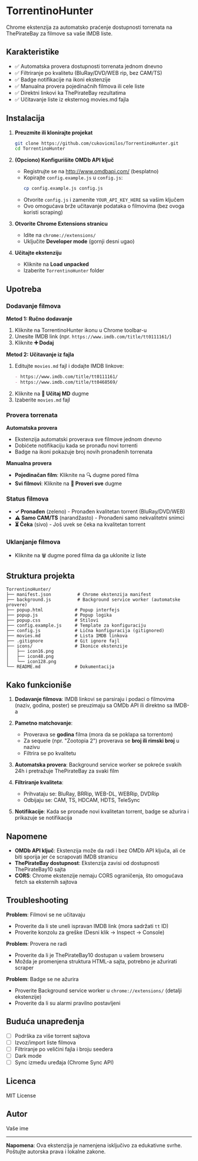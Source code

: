 # TorrentinoHunter

Chrome ekstenzija za automatsko praćenje dostupnosti torrenata na ThePirateBay za filmove sa vaše IMDB liste.

## Karakteristike

- ✅ Automatska provera dostupnosti torrenata jednom dnevno
- ✅ Filtriranje po kvalitetu (BluRay/DVD/WEB rip, bez CAM/TS)
- ✅ Badge notifikacije na ikoni ekstenzije
- ✅ Manualna provera pojedinačnih filmova ili cele liste
- ✅ Direktni linkovi ka ThePirateBay rezultatima
- ✅ Učitavanje liste iz eksternog movies.md fajla

## Instalacija

1. **Preuzmite ili klonirajte projekat**
   ```bash
   git clone https://github.com/cukovicmilos/TorrentinoHunter.git
   cd TorrentinoHunter
   ```

2. **(Opciono) Konfigurišite OMDb API ključ**
   - Registrujte se na http://www.omdbapi.com/ (besplatno)
   - Kopirajte `config.example.js` u `config.js`:
     ```bash
     cp config.example.js config.js
     ```
   - Otvorite `config.js` i zamenite `YOUR_API_KEY_HERE` sa vašim ključem
   - Ovo omogućava brže učitavanje podataka o filmovima (bez ovoga koristi scraping)

3. **Otvorite Chrome Extensions stranicu**
   - Idite na `chrome://extensions/`
   - Uključite **Developer mode** (gornji desni ugao)

4. **Učitajte ekstenziju**
   - Kliknite na **Load unpacked**
   - Izaberite `TorrentinoHunter` folder

## Upotreba

### Dodavanje filmova

**Metod 1: Ručno dodavanje**
1. Kliknite na TorrentinoHunter ikonu u Chrome toolbar-u
2. Unesite IMDB link (npr. `https://www.imdb.com/title/tt0111161/`)
3. Kliknite **➕ Dodaj**

**Metod 2: Učitavanje iz fajla**
1. Editujte `movies.md` fajl i dodajte IMDB linkove:
   ```markdown
   - https://www.imdb.com/title/tt0111161/
   - https://www.imdb.com/title/tt0468569/
   ```
2. Kliknite na **📁 Učitaj MD** dugme
3. Izaberite `movies.md` fajl

### Provera torrenata

**Automatska provera**
- Ekstenzija automatski proverava sve filmove jednom dnevno
- Dobićete notifikaciju kada se pronađu novi torrenti
- Badge na ikoni pokazuje broj novih pronađenih torrenata

**Manualna provera**
- **Pojedinačan film**: Kliknite na 🔍 dugme pored filma
- **Svi filmovi**: Kliknite na **🔄 Proveri sve** dugme

### Status filmova

- **✓ Pronađen** (zeleno) - Pronađen kvalitetan torrent (BluRay/DVD/WEB)
- **⚠️ Samo CAM/TS** (narandžasto) - Pronađeni samo nekvalitetni snimci
- **⏳ Čeka** (sivo) - Još uvek se čeka na kvalitetan torrent

### Uklanjanje filmova

- Kliknite na 🗑️ dugme pored filma da ga uklonite iz liste

## Struktura projekta

```
TorrentinoHunter/
├── manifest.json          # Chrome ekstenzija manifest
├── background.js          # Background service worker (automatske provere)
├── popup.html            # Popup interfejs
├── popup.js              # Popup logika
├── popup.css             # Stilovi
├── config.example.js     # Template za konfiguraciju
├── config.js             # Lična konfiguracija (gitignored)
├── movies.md             # Lista IMDB linkova
├── .gitignore            # Git ignore fajl
├── icons/                # Ikonice ekstenzije
│   ├── icon16.png
│   ├── icon48.png
│   └── icon128.png
└── README.md             # Dokumentacija
```

## Kako funkcioniše

1. **Dodavanje filmova**: IMDB linkovi se parsiraju i podaci o filmovima (naziv, godina, poster) se preuzimaju sa OMDb API ili direktno sa IMDB-a

2. **Pametno matchovanje**:
   - Proverava se **godina** filma (mora da se poklapa sa torrentom)
   - Za sequele (npr. "Zootopia 2") proverava se **broj ili rimski broj** u nazivu
   - Filtrira se po kvalitetu

3. **Automatska provera**: Background service worker se pokreće svakih 24h i pretražuje ThePirateBay za svaki film

4. **Filtriranje kvaliteta**:
   - Prihvataju se: BluRay, BRRip, WEB-DL, WEBRip, DVDRip
   - Odbijaju se: CAM, TS, HDCAM, HDTS, TeleSync

5. **Notifikacije**: Kada se pronađe novi kvalitetan torrent, badge se ažurira i prikazuje se notifikacija

## Napomene

- **OMDb API ključ**: Ekstenzija može da radi i bez OMDb API ključa, ali će biti sporija jer će scrapovati IMDB stranicu
- **ThePirateBay dostupnost**: Ekstenzija zavisi od dostupnosti ThePirateBay10 sajta
- **CORS**: Chrome ekstenzije nemaju CORS ograničenja, što omogućava fetch sa eksternih sajtova

## Troubleshooting

**Problem**: Filmovi se ne učitavaju
- Proverite da li ste uneli ispravan IMDB link (mora sadržati `tt` ID)
- Proverite konzolu za greške (Desni klik → Inspect → Console)

**Problem**: Provera ne radi
- Proverite da li je ThePirateBay10 dostupan u vašem browseru
- Možda je promenjena struktura HTML-a sajta, potrebno je ažurirati scraper

**Problem**: Badge se ne ažurira
- Proverite Background service worker u `chrome://extensions/` (detalji ekstenzije)
- Proverite da li su alarmi pravilno postavljeni

## Buduća unapređenja

- [ ] Podrška za više torrent sajtova
- [ ] Izvoz/import liste filmova
- [ ] Filtriranje po veličini fajla i broju seedera
- [ ] Dark mode
- [ ] Sync između uređaja (Chrome Sync API)

## Licenca

MIT License

## Autor

Vaše ime

---

**Napomena**: Ova ekstenzija je namenjena isključivo za edukativne svrhe. Poštujte autorska prava i lokalne zakone.
